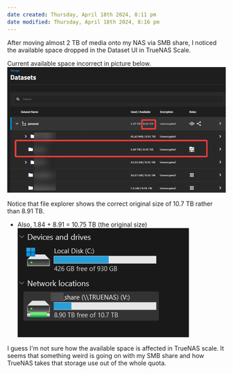 ```yaml
---
date created: Thursday, April 18th 2024, 8:11 pm
date modified: Thursday, April 18th 2024, 8:16 pm
---
```


After moving almost 2 TB of media onto my NAS via SMB share, I noticed the available space dropped in the Dataset UI in TrueNAS Scale.

Current available space incorrect in picture below.
![](_attachments/Dataset%20Available%20Space%20Bug/IMG-20240418201329650.png)

Notice that file explorer shows the correct original size of 10.7 TB rather than 8.91 TB.
- Also, 1.84 + 8.91 = 10.75 TB (the original size)
![](_attachments/Dataset%20Available%20Space%20Bug/IMG-20240418201356638.png)

I guess I'm not sure how the available space is affected in TrueNAS scale.  It seems that something weird is going on with my SMB share and how TrueNAS takes that storage use out of the whole quota.